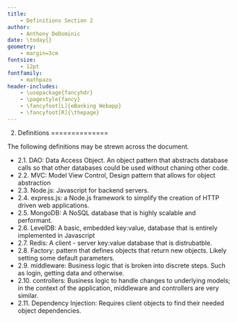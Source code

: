 ```yaml
---
title: 
	- Definitions Section 2
author:
	- Anthony DeDominic
date: \today{}
geometry: 
	- margin=3cm
fontsize: 
	- 12pt
fontfamily: 
	- mathpazo
header-includes:
	- \usepackage{fancyhdr}
	- \pagestyle{fancy}
	- \fancyfoot[L]{eBanking Webapp}
	- \fancyfoot[R]{\thepage}
---
```


2. Definitions
==============

The following definitions may be strewn across the document.

  * 2.1. DAO: Data Access Object. An object pattern that abstracts database calls so that other databases could be used without chaning other code.
  * 2.2. MVC: Model View Control, Design pattern that allows for object abstraction
  * 2.3. Node.js: Javascript for backend servers.
  * 2.4. express.js: a Node.js framework to simplify the creation of HTTP driven web applications.
  * 2.5. MongoDB: A NoSQL database that is highly scalable and performant.
  * 2.6. LevelDB: A basic, embedded key:value, database that is entirely implemented in Javascript
  * 2.7. Redis: A client - server key:value database that is distrubatble.
  * 2.8. Factory: pattern that defines objects that return new objects. Likely setting some default parameters.
  * 2.9. middleware: Business logic that is broken into discrete steps. Such as login, getting data and otherwise.
  * 2.10. controllers: Business logic to handle changes to underlying models; in the context of the application, middleware and controllers are very similar.
  * 2.11. Dependency Injection: Requires client objects to find their needed object dependencies.

